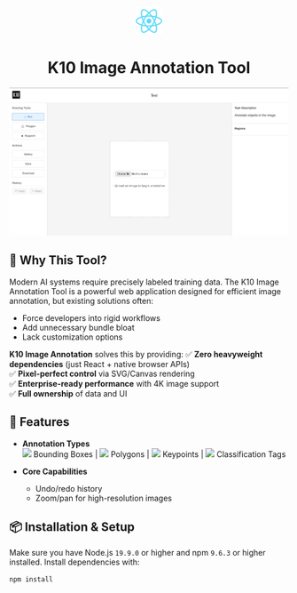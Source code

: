 <p align="center">
  <img src="/public/logo192.png" width="50" alt="Logo" />
</p>
<h1 align="center">K10 Image Annotation Tool</h1>

![Site preview](/public/site-preview.png)


## 🌟 Why This Tool?

Modern AI systems require precisely labeled training data. The K10 Image Annotation Tool is a powerful web application designed for efficient image annotation, but existing solutions often:
- Force developers into rigid workflows
- Add unnecessary bundle bloat
- Lack customization options

**K10 Image Annotation** solves this by providing:
✅ **Zero heavyweight dependencies** (just React + native browser APIs)  
✅ **Pixel-perfect control** via SVG/Canvas rendering  
✅ **Enterprise-ready performance** with 4K image support  
✅ **Full ownership** of data and UI  

## 🚀 Features

- **Annotation Types**  
  <img src="box-icon.png" width="20"/> Bounding Boxes | <img src="polygon-icon.png" width="20"/> Polygons | <img src="pin-icon.png" width="20"/> Keypoints | <img src="tag-icon.png" width="20"/> Classification Tags

- **Core Capabilities**  
  - Undo/redo history   
  - Zoom/pan for high-resolution images

## 📦 Installation & Setup

Make sure you have Node.js `19.9.0` or higher and npm `9.6.3` or higher installed. Install dependencies with:

```bash
npm install